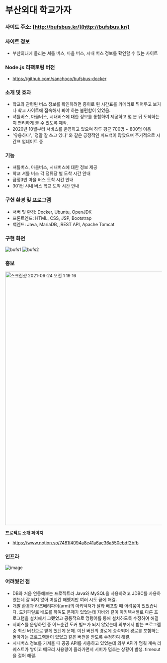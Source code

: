 # 부산외대 학교가자
   
### 사이트 주소: [http://bufsbus.kr/](http://bufsbus.kr/)

### 사이트 정보

- 부산외대에 들리는 셔틀 버스, 마을 버스, 시내 버스 정보를 확인할 수 있는 사이트


### Node.js 리팩토링 버전

- https://github.com/sanchoco/bufsbus-docker



### 소개 및 효과

- 학교와 관련된 버스 정보를 확인하려면 종이로 된 시간표를 카메라로 찍어두고 보거나 학교 사이트에 접속해서 봐야 하는 불편함이 있었음.
- 셔틀버스, 마을버스, 시내버스에 대한 정보를 통합하여 제공하고 몇 분 뒤 도착하는지 편리하게 볼 수 있도록 제작.
- 2020년 10월부터 서비스를 운영하고 있으며 하루 평균 700명 ~ 800명 이용
- '유용하다', '정말 잘 쓰고 있다' 와 같은 긍정적인 피드백이 많았으며 주기적으로 시간표 업데이트 중

### 기능
- 셔틀버스, 마을버스, 시내버스에 대한 정보 제공
- 학교 셔틀 버스 각 정류장 별 도착 시간 안내
- 금정3번 마을 버스 도착 시간 안내
- 301번 시내 버스 학교 도착 시간 안내


### 구현 환경 및 프로그램
- 서버 및 환경:  Docker, Ubuntu, OpenJDK
- 프론트엔드: HTML, CSS, JSP, Bootstrap
- 백엔드: Java, MariaDB, ,REST API, Apache Tomcat

### 구현 화면
![bufs1](https://user-images.githubusercontent.com/58046372/104699552-4583c680-5756-11eb-9eb6-fdce8dc4be1a.png)
![bufs2](https://user-images.githubusercontent.com/58046372/104699555-461c5d00-5756-11eb-9609-557d4316efe2.png)

### 홍보
<img width="816" alt="스크린샷 2021-06-24 오전 1 19 16" src="https://user-images.githubusercontent.com/58046372/123133003-47cb1900-d48a-11eb-94b9-8815aeb24099.png">

**프로젝트 소개 페이지**
- https://www.notion.so/7481f4094a8e41a6ae36a550ebdf2bfb

### 인프라
![image](https://user-images.githubusercontent.com/58046372/131765554-34af6e9a-a348-4483-8c35-b20be3c84855.png)


### 어려웠던 점
- DB와 처음 연동해보는 프로젝트라 Java와 MySQL을 사용하려고 JDBC를 사용하였는데 잘 되지 않아 며칠간 해멨지만 여러 시도 끝에 해결.
- 개발 환경과 라즈베리파이(arm)의 아키텍쳐가 달라 배포할 때 어려움이 있었습니다. 도커파일로 배포를 하여도 문제가 있었는데 자바와 같이 아키텍쳐별로 다른 프로그램을 설치해서 그랬었고 공통적으로 명령어를 통해 설치하도록 수정하여 해결
- 서비스를 운영하던 중 어느순간 도커 빌드가 되지 않았는데 외부에서 받는 프로그램 중 최신 버전으로 받게 했던게 문제. 이전 버전의 경로에 종속되어 경로를 포함하는 돌아가는 프로그램들이 있었고 같은 버전을 받도록 수정하여 해결.
- 시내버스 정보를 가져올 때 공공 API를 사용하고 있었는데 외부 API가 멈춰 계속 리퀘스트가 쌓이고 메모리 사용량이 올라가면서 서버가 멈추는 상황이 발생. timeout을 걸어 해결.
